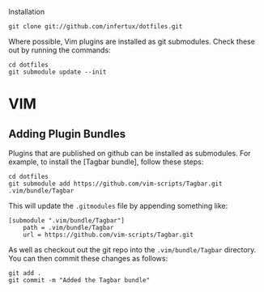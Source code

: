 Installation

    git clone git://github.com/infertux/dotfiles.git

Where possible, Vim plugins are installed as git submodules. Check these out by
running the commands:

    cd dotfiles
    git submodule update --init

VIM
===

Adding Plugin Bundles
---------------------

Plugins that are published on github can be installed as submodules. For
example, to install the [Tagbar bundle], follow these steps:

    cd dotfiles
    git submodule add https://github.com/vim-scripts/Tagbar.git .vim/bundle/Tagbar

This will update the `.gitmodules` file by appending something like:

    [submodule ".vim/bundle/Tagbar"]
        path = .vim/bundle/Tagbar
        url = https://github.com/vim-scripts/Tagbar.git

As well as checkout out the git repo into the
`.vim/bundle/Tagbar` directory. You can then commit these changes
as follows:

    git add .
    git commit -m "Added the Tagbar bundle"

